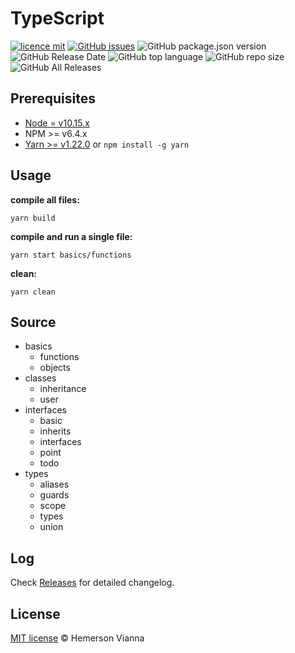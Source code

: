 # TypeScript

[![licence mit](https://img.shields.io/badge/license-MIT-blue.svg?style=flat-square)](http://hemersonvianna.mit-license.org/)
[![GitHub issues](https://img.shields.io/github/issues/org-minerva/typescript.svg)](https://github.com/org-minerva/typescript/issues)
![GitHub package.json version](https://img.shields.io/github/package-json/v/org-minerva/typescript.svg)
![GitHub Release Date](https://img.shields.io/github/release-date/org-minerva/typescript.svg)
![GitHub top language](https://img.shields.io/github/languages/top/org-minerva/typescript.svg)
![GitHub repo size](https://img.shields.io/github/repo-size/org-minerva/typescript.svg)
![GitHub All Releases](https://img.shields.io/github/downloads/org-minerva/typescript/total.svg)

## Prerequisites

- [Node = v10.15.x](https://nodejs.org/en/)
- NPM >= v6.4.x
- [Yarn >= v1.22.0](https://yarnpkg.com/en/docs/install#linux-tab) or `npm install -g yarn`

## Usage

**compile all files:**

```
yarn build
```

**compile and run a single file:**

```
yarn start basics/functions
```

**clean:**

```
yarn clean
```

## Source

- basics
  - functions
  - objects
- classes
  - inheritance
  - user
- interfaces
  - basic
  - inherits
  - interfaces
  - point
  - todo
- types
  - aliases
  - guards
  - scope
  - types
  - union

## Log

Check [Releases](https://github.com/org-minerva/typescript/releases) for detailed changelog.

## License

[MIT license](http://hemersonvianna.mit-license.org/) © Hemerson Vianna
